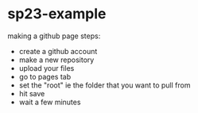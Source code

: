 # sp23-example
making a github page steps:
- create a github account
- make a new repository
- upload your files
- go to pages tab
- set the "root" ie the folder that you want to pull from 
- hit save
- wait a few minutes
